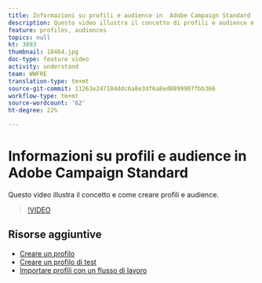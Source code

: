```yaml
---
title: Informazioni su profili e audience in  Adobe Campaign Standard
description: Questo video illustra il concetto di profili e audience e come creare profili e audience in  Adobe Campaign Standard.
feature: profiles, audiences
topics: null
kt: 3893
thumbnail: 18464.jpg
doc-type: feature video
activity: understand
team: WWFRE
translation-type: tm+mt
source-git-commit: 11263e247184ddc6a8e3df6a8ed0899907fbb366
workflow-type: tm+mt
source-wordcount: '62'
ht-degree: 22%

---
```



# Informazioni su profili e audience in  Adobe Campaign Standard

Questo video illustra il concetto e come creare profili e audience.

>[!VIDEO](https://video.tv.adobe.com/v/18464?quality=12)

## Risorse aggiuntive

* [Creare un profilo](/help/profiles-and-audiences/creating-a-profile.md)
* [Creare un profilo di test](/help/profiles-and-audiences/test-profiles.md)
* [Importare profili con un flusso di lavoro](/help/managing-processes-and-data/importing-profiles.md)
